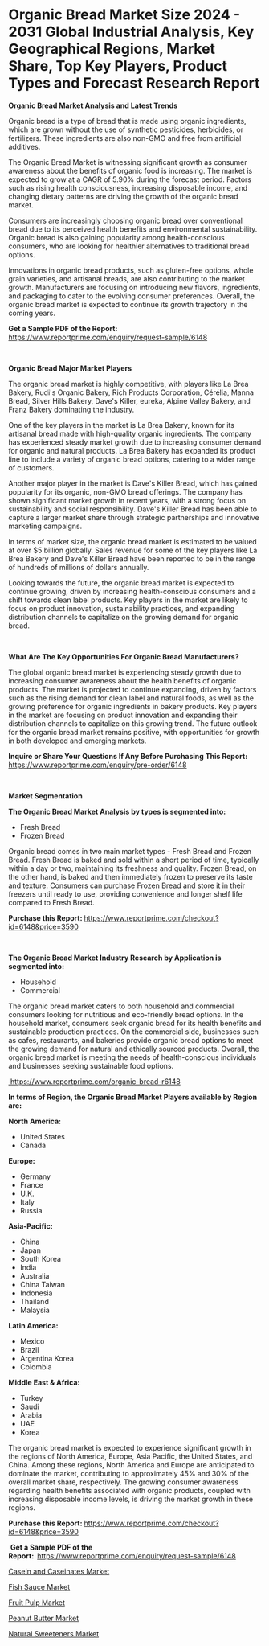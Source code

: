 <p><h1>Organic Bread Market Size 2024 - 2031 Global Industrial Analysis, Key Geographical Regions, Market Share, Top Key Players, Product Types and Forecast Research Report</h1></p><p><strong>Organic Bread Market Analysis and Latest Trends</strong></p>
<p><p>Organic bread is a type of bread that is made using organic ingredients, which are grown without the use of synthetic pesticides, herbicides, or fertilizers. These ingredients are also non-GMO and free from artificial additives.</p><p>The Organic Bread Market is witnessing significant growth as consumer awareness about the benefits of organic food is increasing. The market is expected to grow at a CAGR of 5.90% during the forecast period. Factors such as rising health consciousness, increasing disposable income, and changing dietary patterns are driving the growth of the organic bread market.</p><p>Consumers are increasingly choosing organic bread over conventional bread due to its perceived health benefits and environmental sustainability. Organic bread is also gaining popularity among health-conscious consumers, who are looking for healthier alternatives to traditional bread options.</p><p>Innovations in organic bread products, such as gluten-free options, whole grain varieties, and artisanal breads, are also contributing to the market growth. Manufacturers are focusing on introducing new flavors, ingredients, and packaging to cater to the evolving consumer preferences. Overall, the organic bread market is expected to continue its growth trajectory in the coming years.</p></p>
<p><strong>Get a Sample PDF of the Report:&nbsp;</strong> <a href="https://www.reportprime.com/enquiry/request-sample/6148">https://www.reportprime.com/enquiry/request-sample/6148</a></p>
<p>&nbsp;</p>
<p><strong>Organic Bread Major Market Players</strong></p>
<p><p>The organic bread market is highly competitive, with players like La Brea Bakery, Rudi's Organic Bakery, Rich Products Corporation, Cérélia, Manna Bread, Silver Hills Bakery, Dave's Killer, eureka, Alpine Valley Bakery, and Franz Bakery dominating the industry.</p><p>One of the key players in the market is La Brea Bakery, known for its artisanal bread made with high-quality organic ingredients. The company has experienced steady market growth due to increasing consumer demand for organic and natural products. La Brea Bakery has expanded its product line to include a variety of organic bread options, catering to a wider range of customers.</p><p>Another major player in the market is Dave's Killer Bread, which has gained popularity for its organic, non-GMO bread offerings. The company has shown significant market growth in recent years, with a strong focus on sustainability and social responsibility. Dave's Killer Bread has been able to capture a larger market share through strategic partnerships and innovative marketing campaigns.</p><p>In terms of market size, the organic bread market is estimated to be valued at over $5 billion globally. Sales revenue for some of the key players like La Brea Bakery and Dave's Killer Bread have been reported to be in the range of hundreds of millions of dollars annually.</p><p>Looking towards the future, the organic bread market is expected to continue growing, driven by increasing health-conscious consumers and a shift towards clean label products. Key players in the market are likely to focus on product innovation, sustainability practices, and expanding distribution channels to capitalize on the growing demand for organic bread.</p></p>
<p>&nbsp;</p>
<p><strong>What Are The Key Opportunities For Organic Bread Manufacturers?</strong></p>
<p><p>The global organic bread market is experiencing steady growth due to increasing consumer awareness about the health benefits of organic products. The market is projected to continue expanding, driven by factors such as the rising demand for clean label and natural foods, as well as the growing preference for organic ingredients in bakery products. Key players in the market are focusing on product innovation and expanding their distribution channels to capitalize on this growing trend. The future outlook for the organic bread market remains positive, with opportunities for growth in both developed and emerging markets.</p></p>
<p><strong>Inquire or Share Your Questions If Any Before Purchasing This Report:</strong> <a href="https://www.reportprime.com/enquiry/pre-order/6148">https://www.reportprime.com/enquiry/pre-order/6148</a></p>
<p>&nbsp;</p>
<p><strong>Market Segmentation</strong></p>
<p><strong>The Organic Bread Market Analysis by types is segmented into:</strong></p>
<p><ul><li>Fresh Bread</li><li>Frozen Bread</li></ul></p>
<p><p>Organic bread comes in two main market types - Fresh Bread and Frozen Bread. Fresh Bread is baked and sold within a short period of time, typically within a day or two, maintaining its freshness and quality. Frozen Bread, on the other hand, is baked and then immediately frozen to preserve its taste and texture. Consumers can purchase Frozen Bread and store it in their freezers until ready to use, providing convenience and longer shelf life compared to Fresh Bread.</p></p>
<p><strong>Purchase this Report:&nbsp;</strong><a href="https://www.reportprime.com/checkout?id=6148&price=3590">https://www.reportprime.com/checkout?id=6148&price=3590</a></p>
<p>&nbsp;</p>
<p><strong>The Organic Bread Market Industry Research by Application is segmented into:</strong></p>
<p><ul><li>Household</li><li>Commercial</li></ul></p>
<p><p>The organic bread market caters to both household and commercial consumers looking for nutritious and eco-friendly bread options. In the household market, consumers seek organic bread for its health benefits and sustainable production practices. On the commercial side, businesses such as cafes, restaurants, and bakeries provide organic bread options to meet the growing demand for natural and ethically sourced products. Overall, the organic bread market is meeting the needs of health-conscious individuals and businesses seeking sustainable food options.</p></p>
<p><a href="https://www.reportprime.com/organic-bread-r6148">&nbsp;https://www.reportprime.com/organic-bread-r6148</a></p>
<p><strong>In terms of Region, the Organic Bread Market Players available by Region are:</strong></p>
<p>
    <p> <strong> North America: </strong>
        <ul>
            <li>United States</li>
            <li>Canada</li>
        </ul>
        </p> 
    <p> <strong> Europe: </strong>
        <ul>
            <li>Germany</li>
            <li>France</li>
            <li>U.K.</li>
            <li>Italy</li>
            <li>Russia</li>
        </ul>
        </p> 
    <p> <strong> Asia-Pacific: </strong>
        <ul>
            <li>China</li>
            <li>Japan</li>
            <li>South Korea</li>
            <li>India</li>
            <li>Australia</li>
            <li>China Taiwan</li>
            <li>Indonesia</li>
            <li>Thailand</li>
            <li>Malaysia</li>
        </ul>
        </p> 
    <p> <strong> Latin America: </strong>
        <ul>
            <li>Mexico</li>
            <li>Brazil</li>
            <li>Argentina Korea</li>
            <li>Colombia</li>
        </ul>
        </p> 
    <p> <strong> Middle East & Africa: </strong>
        <ul>
            <li>Turkey</li>
            <li>Saudi</li>
            <li>Arabia</li>
            <li>UAE</li>
            <li>Korea</li>
        </ul>
    </p>
    </p>
<p><p>The organic bread market is expected to experience significant growth in the regions of North America, Europe, Asia Pacific, the United States, and China. Among these regions, North America and Europe are anticipated to dominate the market, contributing to approximately 45% and 30% of the overall market share, respectively. The growing consumer awareness regarding health benefits associated with organic products, coupled with increasing disposable income levels, is driving the market growth in these regions.</p></p>
<p><strong>Purchase this Report: </strong><a href="https://www.reportprime.com/checkout?id=6148&price=3590">https://www.reportprime.com/checkout?id=6148&price=3590</a></p>
<p>&nbsp;<strong>Get a Sample PDF of the Report:&nbsp;&nbsp;</strong><a href="https://www.reportprime.com/enquiry/request-sample/6148">https://www.reportprime.com/enquiry/request-sample/6148</a></p>
<p><strong></strong></p>
<p><p><a href="https://github.com/mdhefjumiah/Market-Research-Report-List-2/blob/main/casein-and-caseinates-market.md">Casein and Caseinates Market</a></p><p><a href="https://github.com/wrwgzwbr35/Market-Research-Report-List-2/blob/main/fish-sauce-market.md">Fish Sauce Market</a></p><p><a href="https://github.com/BurtonGALEN/Market-Research-Report-List-1/blob/main/fruit-pulp-market.md">Fruit Pulp Market</a></p><p><a href="https://github.com/nusratjahan12006/Market-Research-Report-List-2/blob/main/peanut-butter-market.md">Peanut Butter Market</a></p><p><a href="https://github.com/VincentButlerjXXf/Market-Research-Report-List-1/blob/main/natural-sweeteners-market.md">Natural Sweeteners Market</a></p></p>